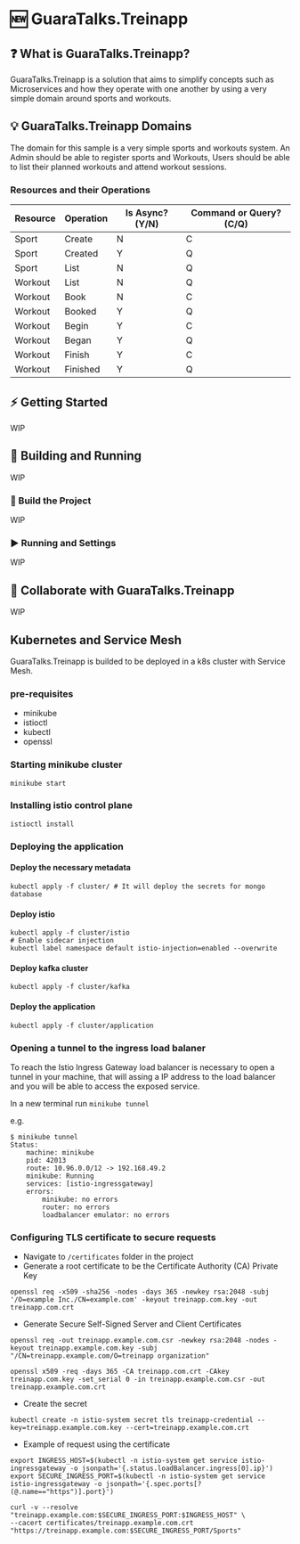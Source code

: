 # 🆕 GuaraTalks.Treinapp

## ❓ What is GuaraTalks.Treinapp?

GuaraTalks.Treinapp is a solution that aims to simplify concepts such as Microservices and how they operate with one another by using a very simple domain around sports and workouts.

## 💡 GuaraTalks.Treinapp Domains

The domain for this sample is a very simple sports and workouts system. An Admin should be able to register sports and Workouts, Users should be able to list their planned workouts and attend workout sessions.

### Resources and their Operations

| Resource | Operation | Is Async? (Y/N) | Command or Query? (C/Q) |
| -------- | --------- | --------------- | ----------------------- |
| Sport    | Create    | N               | C                       |
| Sport    | Created   | Y               | Q                       |
| Sport    | List      | N               | Q                       |
| Workout  | List      | N               | Q                       |
| Workout  | Book      | N               | C                       |
| Workout  | Booked    | Y               | Q                       |
| Workout  | Begin     | Y               | C                       |
| Workout  | Began     | Y               | Q                       |
| Workout  | Finish    | Y               | C                       |
| Workout  | Finished  | Y               | Q                       |

## ⚡ Getting Started

WIP

## 🔧 Building and Running

WIP

### 🔨 Build the Project

WIP

### ▶ Running and Settings

WIP

## 🤝 Collaborate with GuaraTalks.Treinapp

WIP

## Kubernetes and Service Mesh

GuaraTalks.Treinapp is builded to be deployed in a k8s cluster with Service Mesh.

### pre-requisites
- minikube
- istioctl
- kubectl
- openssl

### Starting minikube cluster

```shell
minikube start
```

### Installing istio control plane

```shell
istioctl install
```

### Deploying the application

#### Deploy the necessary metadata

```shell
kubectl apply -f cluster/ # It will deploy the secrets for mongo database
```

#### Deploy istio

```shell
kubectl apply -f cluster/istio
# Enable sidecar injection
kubectl label namespace default istio-injection=enabled --overwrite
```

#### Deploy kafka cluster

```shell
kubectl apply -f cluster/kafka
```

#### Deploy the application

```shell
kubectl apply -f cluster/application
```

### Opening a tunnel to the ingress load balaner
To reach the Istio Ingress Gateway load balancer is necessary to open a tunnel in your machine, that will assing a IP address to the load balancer and you will be able to access the exposed service.

In a new terminal run `minikube tunnel`

e.g.
```shell
$ minikube tunnel
Status:	
	machine: minikube
	pid: 42013
	route: 10.96.0.0/12 -> 192.168.49.2
	minikube: Running
	services: [istio-ingressgateway]
    errors: 
		minikube: no errors
		router: no errors
		loadbalancer emulator: no errors
```

### Configuring TLS certificate to secure requests
- Navigate to `/certificates` folder in the project
- Generate a root certificate to be the Certificate Authority (CA) Private Key
```shell
openssl req -x509 -sha256 -nodes -days 365 -newkey rsa:2048 -subj '/O=example Inc./CN=example.com' -keyout treinapp.com.key -out treinapp.com.crt
```
- Generate Secure Self-Signed Server and Client Certificates
```shell
openssl req -out treinapp.example.com.csr -newkey rsa:2048 -nodes -keyout treinapp.example.com.key -subj "/CN=treinapp.example.com/O=treinapp organization"

openssl x509 -req -days 365 -CA treinapp.com.crt -CAkey treinapp.com.key -set_serial 0 -in treinapp.example.com.csr -out treinapp.example.com.crt
```
- Create the secret
```shell
kubectl create -n istio-system secret tls treinapp-credential --key=treinapp.example.com.key --cert=treinapp.example.com.crt
```
- Example of request using the certificate
```shell
export INGRESS_HOST=$(kubectl -n istio-system get service istio-ingressgateway -o jsonpath='{.status.loadBalancer.ingress[0].ip}')
export SECURE_INGRESS_PORT=$(kubectl -n istio-system get service istio-ingressgateway -o jsonpath='{.spec.ports[?(@.name=="https")].port}')

curl -v --resolve "treinapp.example.com:$SECURE_INGRESS_PORT:$INGRESS_HOST" \
--cacert certificates/treinapp.example.com.crt "https://treinapp.example.com:$SECURE_INGRESS_PORT/Sports"
```